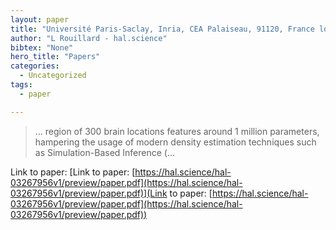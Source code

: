 ```yaml
---
layout: paper
title: "Université Paris-Saclay, Inria, CEA Palaiseau, 91120, France louis. rouillard-odera@ inria. fr"
author: "L Rouillard - hal.science"
bibtex: "None"
hero_title: "Papers"
categories:
  - Uncategorized
tags:
  - paper

---
```

>… region of 300 brain locations features around 1 million parameters, hampering the usage of modern density estimation techniques such as Simulation-Based Inference (…

Link to paper: [Link to paper: [https://hal.science/hal-03267956v1/preview/paper.pdf](https://hal.science/hal-03267956v1/preview/paper.pdf)](Link to paper: [https://hal.science/hal-03267956v1/preview/paper.pdf](https://hal.science/hal-03267956v1/preview/paper.pdf))


